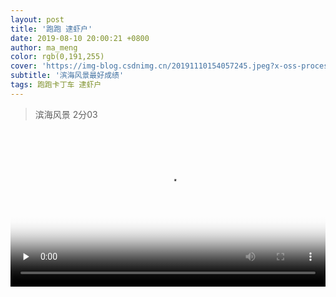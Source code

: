 ```yaml
---
layout: post
title: '跑跑 逮虾户'
date: 2019-08-10 20:00:21 +0800
author: ma_meng
color: rgb(0,191,255)
cover: 'https://img-blog.csdnimg.cn/20191110154057245.jpeg?x-oss-process=image/watermark,type_ZmFuZ3poZW5naGVpdGk,shadow_10,text_aHR0cHM6Ly9ibG9nLmNzZG4ubmV0L2d1b2thaWdkZw==,size_16,color_FFFFFF,t_70'
subtitle: '滨海风景最好成绩'
tags: 跑跑卡丁车 逮虾户
---
```


>滨海风景 2分03

<video id="video" controls="" preload="none" poster="https://img-blog.csdnimg.cn/20191110154057245.jpeg?x-oss-process=image/watermark,type_ZmFuZ3poZW5naGVpdGk,shadow_10,text_aHR0cHM6Ly9ibG9nLmNzZG4ubmV0L2d1b2thaWdkZw==,size_16,color_FFFFFF,t_70" width = '100%'>
      <source id="mp4" src="{{site.url}}/assets/video/paopao-binhaifengjing.mp4" type="video/mp4">
</video>
